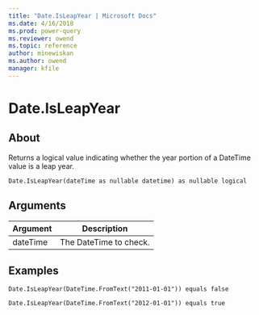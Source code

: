 ```yaml
---
title: "Date.IsLeapYear | Microsoft Docs"
ms.date: 4/16/2018
ms.prod: power-query
ms.reviewer: owend
ms.topic: reference
author: minewiskan
ms.author: owend
manager: kfile
---
```

# Date.IsLeapYear

  
## About  
Returns a logical value indicating whether the year portion of a DateTime value is a leap year.  
  
```  
Date.IsLeapYear(dateTime as nullable datetime) as nullable logical  
```  
  
## Arguments  
  
|Argument|Description|  
|------------|---------------|  
|dateTime|The DateTime to check.|  
  
## Examples  
`Date.IsLeapYear(DateTime.FromText("2011-01-01")) equals false`  
  
```  
Date.IsLeapYear(DateTime.FromText("2012-01-01")) equals true  
```  
